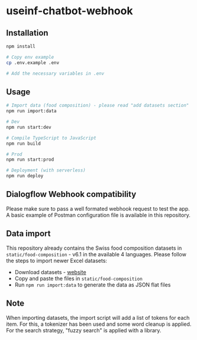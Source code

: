 # useinf-chatbot-webhook

## Installation

```bash
npm install

# Copy env example
cp .env.example .env

# Add the necessary variables in .env
```

## Usage

```bash
# Import data (food composition) - please read "add datasets section"
npm run import:data

# Dev
npm run start:dev

# Compile TypeScript to JavaScript
npm run build

# Prod
npm run start:prod

# Deployment (with serverless)
npm run deploy
```

## Dialogflow Webhook compatibility

Please make sure to pass a well formated webhook request to test the app.
A basic example of Postman configuration file is available in this repository.

## Data import

This repository already contains the Swiss food composition datasets in `static/food-composition` - v6.1 in the available 4 languages.
Please follow the steps to import newer Excel datasets:
- Download datasets - [website](https://www.valeursnutritives.ch/en/downloads/)
- Copy and paste the files in `static/food-composition`
- Run `npm run import:data` to generate the data as JSON flat files

## Note

When importing datasets, the import script will add a list of tokens for each item.
For this, a tokenizer has been used and some word cleanup is applied.
For the search strategy, "fuzzy search" is applied with a library.
